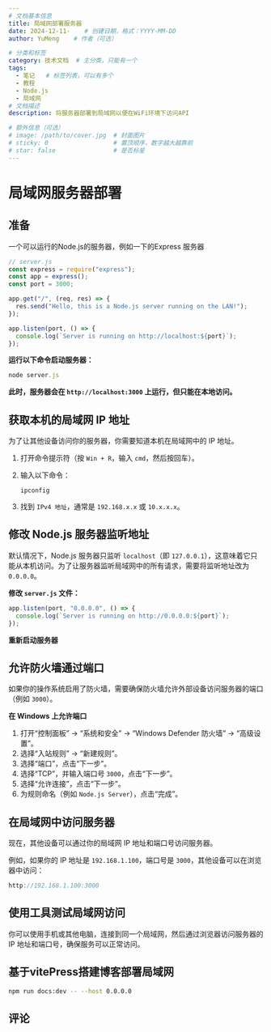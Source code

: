 ```yaml
---
# 文档基本信息
title: 局域网部署服务器
date: 2024-12-11-    # 创建日期，格式：YYYY-MM-DD
author: YuMeng    # 作者（可选）

# 分类和标签
category: 技术文档  # 主分类，只能有一个
tags: 
  - 笔记   # 标签列表，可以有多个
  - 教程   
  - Node.js
  - 局域网
# 文档描述
description: 将服务器部署到局域网以便在WiFi环境下访问API

# 额外信息（可选）
# image: /path/to/cover.jpg  # 封面图片
# sticky: 0                  # 置顶顺序，数字越大越靠前
# star: false                # 是否标星
---
```




# 局域网服务器部署

## 准备

一个可以运行的Node.js的服务器，例如一下的Express 服务器

```js
// server.js
const express = require("express");
const app = express();
const port = 3000;

app.get("/", (req, res) => {
  res.send("Hello, this is a Node.js server running on the LAN!");
});

app.listen(port, () => {
  console.log(`Server is running on http://localhost:${port}`);
});
```

**运行以下命令启动服务器：**

```js
node server.js
```

**此时，服务器会在 `http://localhost:3000` 上运行，但只能在本地访问。**

## 获取本机的局域网 IP 地址

为了让其他设备访问你的服务器，你需要知道本机在局域网中的 IP 地址。

1. 打开命令提示符（按 `Win + R`，输入 `cmd`，然后按回车）。

2. 输入以下命令：

   ```
   ipconfig
   ```

3. 找到 `IPv4 地址`，通常是 `192.168.x.x` 或 `10.x.x.x`。

## 修改 Node.js 服务器监听地址

默认情况下，Node.js 服务器只监听 `localhost`（即 `127.0.0.1`），这意味着它只能从本机访问。为了让服务器监听局域网中的所有请求，需要将监听地址改为 `0.0.0.0`。

**修改 `server.js` 文件：**

```js
app.listen(port, "0.0.0.0", () => {
  console.log(`Server is running on http://0.0.0.0:${port}`);
});
```

**重新启动服务器**

## 允许防火墙通过端口

如果你的操作系统启用了防火墙，需要确保防火墙允许外部设备访问服务器的端口（例如 `3000`）。

**在 Windows 上允许端口**

1. 打开“控制面板” -> “系统和安全” -> “Windows Defender 防火墙” -> “高级设置”。
2. 选择“入站规则” -> “新建规则”。
3. 选择“端口”，点击“下一步”。
4. 选择“TCP”，并输入端口号 `3000`，点击“下一步”。
5. 选择“允许连接”，点击“下一步”。
6. 为规则命名（例如 `Node.js Server`），点击“完成”。

## 在局域网中访问服务器

现在，其他设备可以通过你的局域网 IP 地址和端口号访问服务器。

例如，如果你的 IP 地址是 `192.168.1.100`，端口号是 `3000`，其他设备可以在浏览器中访问：

```js
http://192.168.1.100:3000
```

## 使用工具测试局域网访问

你可以使用手机或其他电脑，连接到同一个局域网，然后通过浏览器访问服务器的 IP 地址和端口号，确保服务可以正常访问。

## 基于vitePress搭建博客部署局域网

```bash
npm run docs:dev -- --host 0.0.0.0 
```

## 评论
<Giscus />